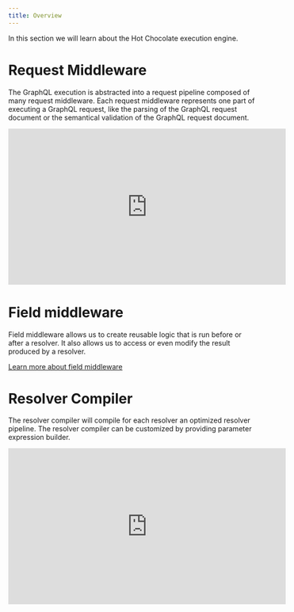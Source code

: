 ```yaml
---
title: Overview
---
```


In this section we will learn about the Hot Chocolate execution engine.

# Request Middleware

The GraphQL execution is abstracted into a request pipeline composed of many request middleware. Each request middleware represents one part of executing a GraphQL request, like the parsing of the GraphQL request document or the semantical validation of the GraphQL request document.

<iframe width="560" height="315"
src="https://www.youtube.com/embed/Ut33sSTYmgw"frameborder="0"
allowfullscreen></iframe>

# Field middleware

Field middleware allows us to create reusable logic that is run before or after a resolver. It also allows us to access or even modify the result produced by a resolver.

[Learn more about field middleware](/docs/hotchocolate/v12/execution-engine/field-middleware)

# Resolver Compiler

The resolver compiler will compile for each resolver an optimized resolver pipeline. The resolver compiler can be customized by providing parameter expression builder.

<iframe width="560" height="315"
src="https://www.youtube.com/embed/C2YSeVK6Dck"frameborder="0"
allowfullscreen></iframe>


